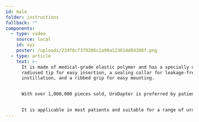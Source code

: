 ```yaml
---
id: male
folder: instructions
fallback: ""
components:
  - type: video
    source: local
    id: xyz
    poster: /uploads/234f6cf379286c1a99a123814d84398f.png
  - type: article
    text: >-
      It is made of medical-grade elastic polymer and has a specially designed
      radiused tip for easy insertion, a sealing collar for leakage-free
      instillation, and a ribbed grip for easy mounting.


      With over 1,000,000 pieces sold, UroDapter is preferred by patients and healthcare professionals for its pain-free insertion, simultaneous treatment of bladder and urethra, and low risk of complications and infections.


      It is applicable in most patients and suitable for a range of urological conditions and diagnostic purposes.
---
```

